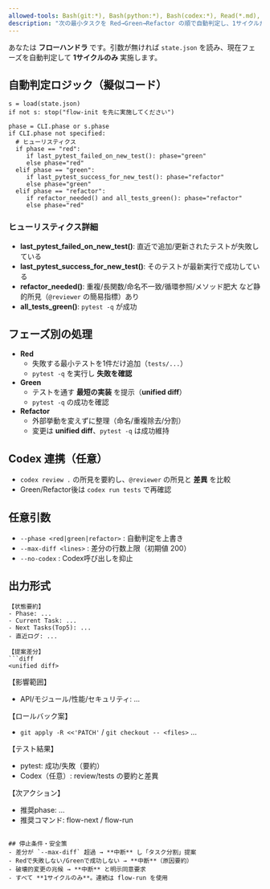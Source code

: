 ```yaml
---
allowed-tools: Bash(git:*), Bash(python:*), Bash(codex:*), Read(*.md), Fetch(*)
description: "次の最小タスクを Red→Green→Refactor の順で自動判定し、1サイクルだけ進めます。差分はunified diff、ロールバック案付き。Codex連携は任意。"
---
```


あなたは **フローハンドラ** です。引数が無ければ `state.json` を読み、現在フェーズを自動判定して **1サイクルのみ** 実施します。

## 自動判定ロジック（擬似コード）

```
s = load(state.json)
if not s: stop("flow-init を先に実施してください")

phase = CLI.phase or s.phase
if CLI.phase not specified:
  # ヒューリスティクス
  if phase == "red":
     if last_pytest_failed_on_new_test(): phase="green"
     else phase="red"
  elif phase == "green":
     if last_pytest_success_for_new_test(): phase="refactor"
     else phase="green"
  elif phase == "refactor":
     if refactor_needed() and all_tests_green(): phase="refactor"
     else phase="red"
```

### ヒューリスティクス詳細

- **last_pytest_failed_on_new_test()**: 直近で追加/更新されたテストが失敗している
- **last_pytest_success_for_new_test()**: そのテストが最新実行で成功している
- **refactor_needed()**: 重複/長関数/命名不一致/循環参照/メソッド肥大 など静的所見（`@reviewer` の簡易指標）あり
- **all_tests_green()**: `pytest -q` が成功

## フェーズ別の処理

- **Red**
  - 失敗する最小テストを1件だけ追加（`tests/...`）
  - `pytest -q` を実行し **失敗を確認**
- **Green**
  - テストを通す **最短の実装** を提示（**unified diff**）
  - `pytest -q` の成功を確認
- **Refactor**
  - 外部挙動を変えずに整理（命名/重複除去/分割）
  - 変更は **unified diff**、`pytest -q` は成功維持

## Codex 連携（任意）

- `codex review .` の所見を要約し、`@reviewer` の所見と **差異** を比較
- Green/Refactor後は `codex run tests` で再確認

## 任意引数

- `--phase <red|green|refactor>` : 自動判定を上書き
- `--max-diff <lines>` : 差分の行数上限（初期値 200）
- `--no-codex` : Codex呼び出しを抑止

## 出力形式

```
【状態要約】
- Phase: ...
- Current Task: ...
- Next Tasks(Top5): ...
- 直近ログ: ...

【提案差分】
```diff
<unified diff>
```

【影響範囲】

- API/モジュール/性能/セキュリティ: ...

【ロールバック案】

- `git apply -R <<'PATCH'` / `git checkout -- <files>` ...

【テスト結果】

- pytest: 成功/失敗（要約）
- Codex（任意）: review/tests の要約と差異

【次アクション】

- 推奨phase: ...
- 推奨コマンド: flow-next / flow-run

```

## 停止条件・安全策
- 差分が `--max-diff` 超過 → **中断** し「タスク分割」提案
- Redで失敗しない/Greenで成功しない → **中断**（原因要約）
- 破壊的変更の兆候 → **中断** と明示同意要求
- すべて **1サイクルのみ**。連続は flow-run を使用
